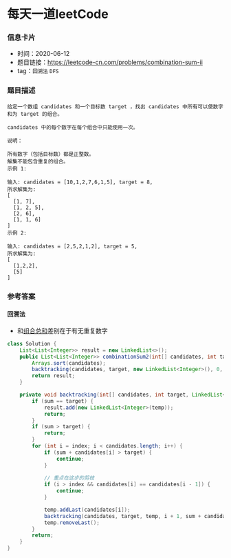 # 每天一道leetCode

### 信息卡片

- 时间：2020-06-12
- 题目链接：https://leetcode-cn.com/problems/combination-sum-ii
- tag：`回溯法` `DFS`

### 题目描述

```
给定一个数组 candidates 和一个目标数 target ，找出 candidates 中所有可以使数字和为 target 的组合。

candidates 中的每个数字在每个组合中只能使用一次。

说明：

所有数字（包括目标数）都是正整数。
解集不能包含重复的组合。 
示例 1:

输入: candidates = [10,1,2,7,6,1,5], target = 8,
所求解集为:
[
  [1, 7],
  [1, 2, 5],
  [2, 6],
  [1, 1, 6]
]
示例 2:

输入: candidates = [2,5,2,1,2], target = 5,
所求解集为:
[
  [1,2,2],
  [5]
]

```

### 参考答案

#### 回溯法
- 和[组合总和](https://github.com/andyssder/leetcode/blob/master/20200611-%E7%BB%84%E5%90%88%E6%80%BB%E5%92%8C.md)差别在于有无重复数字

```java
class Solution {
    List<List<Integer>> result = new LinkedList<>();
    public List<List<Integer>> combinationSum2(int[] candidates, int target) {
        Arrays.sort(candidates);
        backtracking(candidates, target, new LinkedList<Integer>(), 0, 0);
        return result;
    }

    private void backtracking(int[] candidates, int target, LinkedList<Integer> temp, int index, int sum) {
        if (sum == target) {
            result.add(new LinkedList<Integer>(temp));
            return;
        }
        if (sum > target) {
            return;
        }
        for (int i = index; i < candidates.length; i++) {
            if (sum + candidates[i] > target) {
                continue;
            }
            
            // 重点在这步的剪枝
            if (i > index && candidates[i] == candidates[i - 1]) {
                continue;
            }

            temp.addLast(candidates[i]);
            backtracking(candidates, target, temp, i + 1, sum + candidates[i]);
            temp.removeLast();
        }
        return;
    }
}
```
